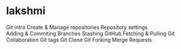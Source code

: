 # lakshmi
Git intro
Create & Manage repositories 
Repository settings  
Adding & Commiting 
Branches
Stashing
GitHub
Fetching & Pulling
Git Collaboration
Git tags
Git Clone
Git Forking
Merge Requests
